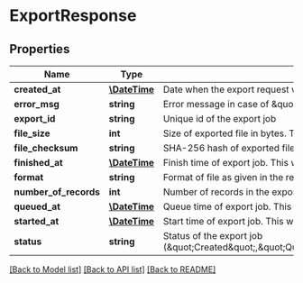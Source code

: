 # ExportResponse

## Properties

Name | Type | Description | Notes
------------ | ------------- | ------------- | -------------
**created_at** | [**\DateTime**](\DateTime.md) | Date when the export request was created | [optional] 
**error_msg** | **string** | Error message in case of \&quot;Failed\&quot; status | [optional] 
**export_id** | **string** | Unique id of the export job | 
**file_size** | **int** | Size of exported file in bytes. This will have a value only when status is \&quot;Completed\&quot;, otherwise null | [optional] 
**file_checksum** | **string** | SHA-256 hash of exported file. This will have a value only when status is \&quot;Completed\&quot;, otherwise null | [optional] 
**finished_at** | [**\DateTime**](\DateTime.md) | Finish time of export job. This will have value only when status is \&quot;Completed\&quot; or \&quot;Failed\&quot;, otherwise null | [optional] 
**format** | **string** | Format of file as given in the request (\&quot;CSV\&quot;, \&quot;TSV\&quot;, \&quot;SSV\&quot;) | [optional] 
**number_of_records** | **int** | Number of records in the export file.  This will have value only when status is \&quot;Completed\&quot;, otherwise null | [optional] 
**queued_at** | [**\DateTime**](\DateTime.md) | Queue time of export job. This will have value when \&quot;Queued\&quot; status is reached, before that null | [optional] 
**started_at** | [**\DateTime**](\DateTime.md) | Start time of export job. This will have value when \&quot;Processing\&quot; status is reached, before that null | [optional] 
**status** | **string** | Status of the export job (\&quot;Created\&quot;,\&quot;Queued\&quot;,\&quot;Processing\&quot;,\&quot;Canceled\&quot;,\&quot;Completed\&quot;,\&quot;Failed\&quot;) | 

[[Back to Model list]](../README.md#documentation-for-models) [[Back to API list]](../README.md#documentation-for-api-endpoints) [[Back to README]](../README.md)
